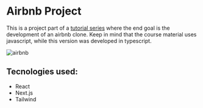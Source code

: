 # Airbnb Project
This is a project part of a [tutorial series](https://www.youtube.com/watch?v=ifcODOhSH1o&list=PLf16UKl7nR5AOGvcX_WtjqXMge-a1B1Lo) where the end goal is the development of an airbnb clone. Keep in mind that the course material uses javascript, while this version was developed in typescript.

![airbnb](https://github.com/joaocosteira/airbnb/blob/main/readme_imgs/airbnb.gif)
## Tecnologies used:
- React
- Next.js
- Tailwind

